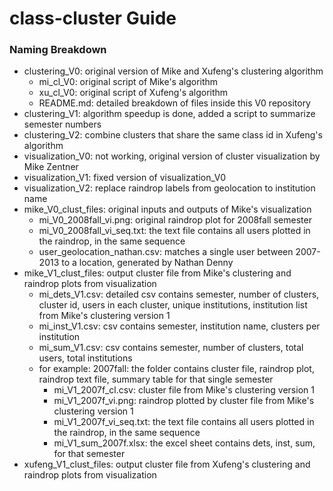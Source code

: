 # class-cluster Guide

### Naming Breakdown

* clustering_V0: original version of Mike and Xufeng's clustering algorithm
  * mi_cl_V0: original script of Mike's algorithm
  * xu_cl_V0: original script of Xufeng's algorithm
  * README.md: detailed breakdown of files inside this V0 repository
* clustering_V1: algorithm speedup is done, added a script to summarize semester numbers
* clustering_V2: combine clusters that share the same class id in Xufeng's algorithm
* visualization_V0: not working, original version of cluster visualization by Mike Zentner
* visualization_V1: fixed version of visualization_V0
* visualization_V2: replace raindrop labels from geolocation to institution name 
* mike_V0_clust_files: original inputs and outputs of Mike's visualization
  * mi_V0_2008fall_vi.png: original raindrop plot for 2008fall semester
  * mi_V0_2008fall_vi_seq.txt: the text file contains all users plotted in the raindrop, in the same sequence
  * user_geolocation_nathan.csv: matches a single user between 2007-2013 to a location, generated by Nathan Denny
* mike_V1_clust_files: output cluster file from Mike's clustering and raindrop plots from visualization
  * mi_dets_V1.csv: detailed csv contains semester, number of clusters, cluster id, users in each cluster, unique institutions, institution list from Mike's clustering version 1
  * mi_inst_V1.csv: csv contains semester, institution name, clusters per institution
  * mi_sum_V1.csv: csv contains semester, number of clusters, total users, total institutions
  * for example: 2007fall: the folder contains cluster file, raindrop plot, raindrop text file, summary table for that single semester
    * mi_V1_2007f_cl.csv: cluster file from Mike's clustering version 1
    * mi_V1_2007f_vi.png: raindrop plotted by cluster file from Mike's clustering version 1
    * mi_V1_2007f_vi_seq.txt: the text file contains all users plotted in the raindrop, in the same sequence
    * mi_V1_sum_2007f.xlsx: the excel sheet contains dets, inst, sum, for that semester
* xufeng_V1_clust_files: output cluster file from Xufeng's clustering and raindrop plots from visualization